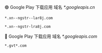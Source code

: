 🟢 Google Play 下载应用 域名
_*.googleapis.cn_
```
*.xn--ngstr--lar8j.com
```
```
*.xn--ngstr-lra8j.com
```


🔴 Google Play 下载应用 域名
  _*.googleapis.com_
```
*.gvt*.com
```
